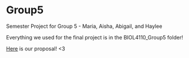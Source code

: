 # Group5
Semester Project for Group 5 - Maria, Aisha, Abigail, and Haylee

Everything we used for the final project is in the BIOL4110_Group5 folder!

[Here](https://drive.google.com/file/d/10CC43pc2MsHfj2zPgXJEdCe9rU8Byspa/view?usp=sharing) is our proposal! <3
